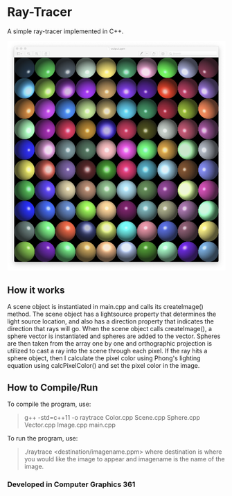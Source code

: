 # Ray-Tracer
A simple ray-tracer implemented in C++.

![Program output](https://raw.githubusercontent.com/edgarciaalamilla/Ray-Tracer/master/screenshot.jpg)

## How it works
A scene object is instantiated in main.cpp and calls its createImage() method. The scene object has a lightsource property that determines the light source location, and also has a direction property that indicates the direction that rays will go. When the scene object calls createImage(), a sphere vector is instantiated and spheres are added to the vector. Spheres are then taken from the array one by one and orthographic projection is utilized to cast a ray into the scene through each pixel. If the ray hits a sphere object, then I calculate the pixel color using Phong's lighting equation using calcPixelColor() and set the pixel color in the image.

## How to Compile/Run
To compile the program, use:
>g++ -std=c++11 -o raytrace Color.cpp Scene.cpp Sphere.cpp Vector.cpp Image.cpp main.cpp

To run the program, use:
>./raytrace <destination/imagename.ppm>
where destination is where you would like the image to appear and imagename is the name of the image.

### Developed in Computer Graphics 361
